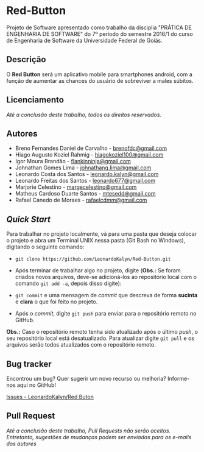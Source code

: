 # Red-Button
Projeto de Software apresentado como trabalho da disciplia "PRÁTICA DE ENGENHARIA DE SOFTWARE" do 7º período do semestre 2016/1 do curso de Engenharia de Software da Universidade Federal de Goiás.

Descrição
---------
O **Red Button** será um aplicativo mobile para smartphones android, com a função de aumentar as chances do usuário de sobreviver a males súbitos.

Licenciamento
-------------
*Até a conclusão deste trabalho, todos os direitos reservados.*

Autores
-------
 * Breno Fernandes Daniel de Carvalho - <brenofdc@gmail.com>
 * Hiago Augusto Koziel Rahmig - <hiagokoziel100@gmail.com>
 * Igor Moura Brandão - <flankinninja@gmail.com>
 * Johnathan Gomes Lima - <johnathang.lima@gmail.com>
 * Leonardo Costa dos Santos - <leonardo.kalyn@gmail.com>
 * Leonardo Freitas dos Santos - <leonardo677@gmail.com>
 * Marjorie Celestino - <margecelestino@gmail.com>
 * Matheus Cardoso Duarte Santos - <mtesedd@gmail.com>
 * Rafael Canedo de Moraes - <rafaelcdmm@gmail.com>

*Quick Start*
-------------
Para trabalhar no projeto localmente, vá para uma pasta que deseja colocar o projeto e abra um Terminal UNIX nessa pasta (Git Bash no Windows), digitando o seguinte comando:

* `git clone https://github.com/LeonardoKalyn/Red-Button.git`

* Após terminar de trabalhar algo no projeto, digite (**Obs.:** Se foram criados novos arquivos, deve-se adicioná-los ao repositório local com o comando `git add -a`, depois disso digite):

* `git commit` e uma mensagem de *commit* que descreva de forma **sucinta** e **clara** o que foi feito no projeto.

* Após o *commit*, digite `git push` para enviar para o repositório remoto no GitHub.

**Obs.:** Caso o repositório remoto tenha sido atualizado após o último *push*, o seu repositório local está desatualizado. Para atualizar digite `git pull` e os arquivos serão todos atualizados com o repositório remoto.


Bug tracker
-----------
Encontrou um bug? Quer sugerir um novo recurso ou melhoria? Informe-nos aqui no GitHub!

[Issues - LeonardoKalyn/Red Buton](https://github.com/LeonardoKalyn/Red-Button/issues)

Pull Request
------------
*Até a conclusão deste trabalho, Pull Requests não serão aceitos. Entretanto, sugestões de mudanças podem ser enviadas para os e-mails dos autores*


